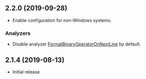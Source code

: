 ## 2.2.0 (2019-09-28)

* Enable configuration for non-Windows systems.

### Analyzers

* Disable analyzer [FormatBinaryOperatorOnNextLine](http://github.com/JosefPihrt/Roslynator/blob/master/docs/analyzers/RCS1029.md) by default.

## 2.1.4 (2019-08-13)

* Initial release

